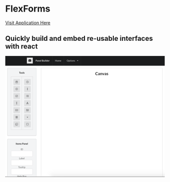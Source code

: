# FlexForms

[Visit Application Here](https://paulologeh.github.io/Panel-Builder)

## Quickly build and embed re-usable interfaces with react

![image](./preview.png)
